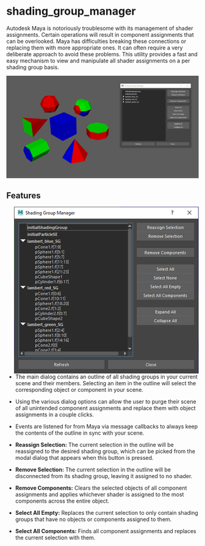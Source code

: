 # shading_group_manager

Autodesk Maya is notoriously troublesome with its management of shader assignments. Certain operations will result in component assignments that can be overlooked. Maya has difficulties breaking these connections or replacing them with more appropriate ones. It can often require a very deliberate approach to avoid these problems. This utility provides a fast and easy mechanism to view and manipulate all shader assignments on a per shading group basis.

<div align=center>
<img src="./images/demo.gif" alt="Tool Demo">
</div>

## Features

<img src="./images/user_interface.png" align="right" alt="Tool User Interface">

 - The main dialog contains an outline of all shading groups in your current scene and their members. Selecting an item in the outline will select the corresponding object or component in your scene.

- Using the various dialog options can allow the user to purge their scene of all unintended component assignments and replace them with object assignments in a couple clicks.
 
 - Events are listened for from Maya via message callbacks to always keep the contents of the outline in sync with your scene.

 - **Reassign Selection:** The current selection in the outline will be reassigned to the desired shading group, which can be picked from the modal dialog that appears when this button is pressed.
 
 - **Remove Selection:** The current selection in the outline will be disconnected from its shading group, leaving it assigned to no shader.

 - **Remove Components:** Clears the selected objects of all component assignments and applies whichever shader is assigned to the most components across the entire object.

 - **Select All Empty:** Replaces the current selection to only contain shading groups that have no objects or components assigned to them.

 - **Select All Components:** Finds all component assignments and replaces the current selection with them.